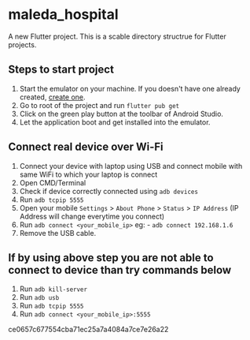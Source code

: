 # maleda_hospital

A new Flutter project. This is a scable directory structrue for Flutter projects.


## Steps to start project
1. Start the emulator on your machine. If you doesn't have one already created, [create one](https://developer.android.com/studio/run/managing-avds).
2. Go to root of the project and run `flutter pub get`
3. Click on the green play button at the toolbar of Android Studio.
4. Let the application boot and get installed into the emulator.

## Connect real device over Wi-Fi
1. Connect your device with laptop using USB and connect mobile with same WiFi to which your laptop is connect
2. Open CMD/Terminal
3. Check if device correctly connected using `adb devices`
4. Run `adb tcpip 5555`
5. Open your mobile `Settings` > `About Phone` > `Status` > `IP Address` (IP Address will change everytime you connect)
6. Run `adb connect <your_mobile_ip>` eg: - `adb connect 192.168.1.6`
7. Remove the USB cable.

## If by using above step you are not able to connect to device than try commands below

1. Run `adb kill-server`
2. Run `adb usb`
3. Run `adb tcpip 5555`
4. Run `adb connect <your_mobile_ip>:5555`

ce0657c677554cba71ec25a7a4084a7ce7e26a22